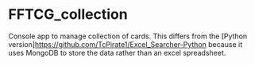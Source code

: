 # FFTCG_collection

Console app to manage collection of cards. This differs from the [Python version]https://github.com/TcPirate1/Excel_Searcher-Python because it uses MongoDB to store the data rather than an excel spreadsheet.